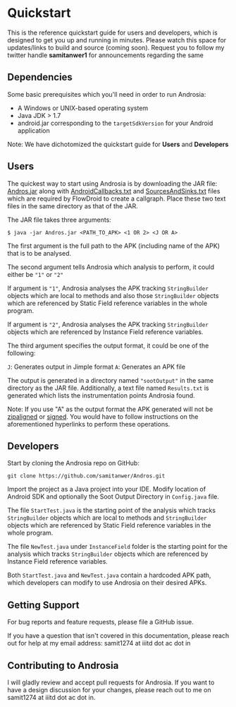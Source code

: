 
# Quickstart


This is the reference quickstart guide for users and developers, which is designed to get you up and running in minutes. Please watch this space for updates/links to build and source (coming soon). Request you to follow my twitter handle **samitanwer1** for announcements regarding the same  


Dependencies
------------

Some basic prerequisites which you'll need in order to run Androsia:

* A Windows or UNIX-based operating system 
* Java JDK > 1.7
* android.jar corresponding to the ``targetSdkVersion`` for your Android application

Note: We have dichotomized the quickstart guide for **Users** and **Developers** 

Users
-----

The quickest way to start using Androsia is by downloading the JAR file: 
[Andros.jar](../../bin/Andros.jar) along with [AndroidCallbacks.txt](AndroidCallbacks.txt) and [SourcesAndSinks.txt](SourcesAndSinks.txt) files which are required by FlowDroid to create a callgraph. Place these two text files in the same directory as that of the JAR.


The JAR file takes three arguments:


    $ java -jar Andros.jar <PATH_TO_APK> <1 OR 2> <J OR A>
    
The first argument is the full path to the APK (including name of the APK) that is to be analysed.    
    
The second argument tells Androsia which analysis to perform, it could either be ``"1"`` or ``"2"``

If argument is ``"1"``, Androsia analyses the APK tracking ``StringBuilder`` objects which are local to methods and also those ``StringBuilder`` objects which are referenced by Static Field reference variables in the whole program.

If argument is ``"2"``, Androsia analyses the APK tracking ``StringBuilder`` objects which are referenced by Instance Field reference variables.

The third argument specifies the output format, it could be one of the following:

``J``: Generates output in Jimple format
``A``: Generates an APK file

The output is generated in a directory named  ``"sootOutput"`` in the same directory as the JAR file. Additionally, a text file named ``Results.txt`` is generated which lists the instrumentation points Androsia found.

Note: If you use "A" as the output format the APK generated will not be [zipaligned](https://developer.android.com/studio/command-line/zipalign.html) or [signed](https://developer.android.com/studio/publish/app-signing.html). You would have to follow instructions on the aforementioned hyperlinks to perform these operations.  


Developers
----------

Start by cloning the Androsia repo on GitHub:

    git clone https://github.com/samitanwer/Andros.git

Import the project as a Java project into your IDE. Modify location of Android SDK and optionally the Soot Output Directory in ``Config.java`` file.

The file ``StartTest.java`` is the starting point of the analysis which tracks ``StringBuilder`` objects which are local to methods and ``StringBuilder`` objects which are referenced by Static Field reference variables in the whole program. 

The file ``NewTest.java`` under ``InstanceField`` folder is the starting point for the analysis which tracks ``StringBuilder`` objects which are referenced by Instance Field reference variables.

Both ``StartTest.java`` and ``NewTest.java`` contain a hardcoded APK path, which developers can modify to use Androsia on their desired APKs.

Getting Support
---------------

For bug reports and feature requests, please file a GitHub issue.

If you have a question that isn't covered in this documentation, please reach out for help at my email address: samit1274 at iiitd dot ac dot in

Contributing to Androsia
-------------------------
I will gladly review and accept pull requests for Androsia. If you want to have a design discussion for your changes, please reach out to me on samit1274 at iiitd dot ac dot in.
